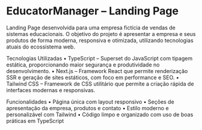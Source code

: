 # EducatorManager – Landing Page

Landing Page desenvolvida para uma empresa fictícia de vendas de sistemas educacionais. O objetivo do projeto é apresentar a empresa e seus produtos de forma moderna, responsiva e otimizada, utilizando tecnologias atuais do ecossistema web.

Tecnologias Utilizadas
	•	TypeScript – Superset do JavaScript com tipagem estática, proporcionando maior segurança e produtividade no desenvolvimento.
	•	Next.js – Framework React que permite renderização SSR e geração de sites estáticos, com foco em performance e SEO.
	•	Tailwind CSS – Framework de CSS utilitário que permite a criação rápida de interfaces modernas e responsivas.

Funcionalidades
	•	Página única com layout responsivo
	•	Seções de apresentação da empresa, produtos e contato
	•	Estilo moderno e personalizável com Tailwind
	•	Código limpo e organizado com uso de boas práticas em TypeScript